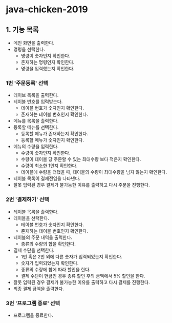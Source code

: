# java-chicken-2019

## 1. 기능 목록
- 메인 화면을 출력한다.
- 명령을 선택한다.
	- 명령이 숫자인지 확인한다.
	- 존재하는 명령인지 확인한다.
	- 명령을 입력했는지 확인한다.

### 1번 '주문등록' 선택
- 테이브 목록을 출력한다.
- 테이블 번호를 입력받는다.
	- 테이블 번호가 숫자인지 확인한다.
	- 존재하는 테이블 번호인지 확인한다.
- 메뉴를 목록을 출력한다.
- 등록할 메뉴를 선택한다.
	- 등록할  메뉴가 존재하는지 확인한다.
	- 등록할 메뉴가 숫자인지 확인한다.
- 메뉴의 수량을 입력한다.
	- 수량이 숫자인지 확인한다.
	- 수량이 테이블 당 주문할 수 있는 최대수량 보다 적은지 확인한다.
	- 수량이 최소한 1인지 확인한다.
	- 테이블에 수량을 더했을 때, 테이블의 수량이 최대수량을 넘지 않는지 확인한다.
- 테이블 목록이 결제전임을 나타낸다.
- 잘못 입력된 경우 결제가 불가능한 이유를 출력하고 다시 주문을 진행한다.

### 2번 '결제하기' 선택
- 테이블 목록을 출력한다.
- 테이블을 선택한다.
	- 테이블 번호가 숫자인지 확인한다.
	- 존재하는 테이블 번호인지 확인한다.
- 테이블의 주문 내역을 출력한다.
	- 종류의 수량의 합을 확인한다.
- 결제 수단을 선택한다.
	- 1번 혹은 2번 외에 다른 숫자가 입력되었는지 확인한다.
	- 숫자가 입력되었는지 확인한다.
	- 종류의 수량에 합에 따라 할인을 한다.
	- 결제 수단이 현금인 경우 종류 할인 후의 금액에서 5% 할인을 한다.
- 잘못 입력된 경우 결제가 불가능한 이유를 출력하고 다시 결제를 진행한다.
- 최종 결제 금액을 출력한다.

### 3번 '프로그램 종료' 선택
- 프로그램을 종료한다.